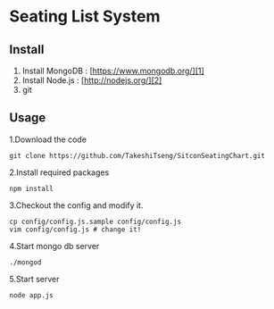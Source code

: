 Seating List System
=====================

Install
----------
 1. Install MongoDB : [https://www.mongodb.org/][1]
 2. Install Node.js : [http://nodejs.org/][2]
 3. git

Usage
----------
1.Download the code

	git clone https://github.com/TakeshiTseng/SitconSeatingChart.git

2.Install required packages

	npm install

3.Checkout the config and modify it.

	cp config/config.js.sample config/config.js
	vim config/config.js # change it!

4.Start mongo db server

	./mongod
    
5.Start server

	node app.js
    

  [1]: https://www.mongodb.org/
  [2]: http://nodejs.org/
